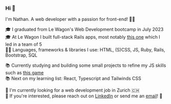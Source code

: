 ### Hi 👋

I'm Nathan. A web developer with a passion for front-end! 👨‍🎨

🎓 I graduated from Le Wagon's Web Development bootcamp in July 2023<br>
🎓 At Le Wagon I built full-stack Rails apps, most notably [this one](https://github.com/nathansoussana/local-sports-club) which I led in a team of 5<br>
👨‍💻 Languages, frameworks & libraries I use: HTML, (S)CSS, JS, Ruby, Rails, Bootstrap, SQL

📚 Currently studying and building some small projects to refine my JS skills such as [this game](https://github.com/nathansoussana/rock-paper-scissors)<br>
📚 Next on my learning list: React, Typescript and Tailwinds CSS

🎯 I'm currently looking for a web development job in Zurich 🇨🇭<br>
🔗 If you're interested, please reach out on [LinkedIn](https://www.linkedin.com/in/nathansoussana/) or send me an [email](mailto:nathan.soussana@gmail.com)! 📩

<!--
**nathansoussana/nathansoussana** is a ✨ _special_ ✨ repository because its `README.md` (this file) appears on your GitHub profile.

Here are some ideas to get you started:

- 🔭 I’m currently working on ...
- 🌱 I’m currently learning ...
- 👯 I’m looking to collaborate on ...
- 🤔 I’m looking for help with ...
- 💬 Ask me about ...
- 📫 How to reach me: ...
- 😄 Pronouns: ...
- ⚡ Fun fact: ...
-->
